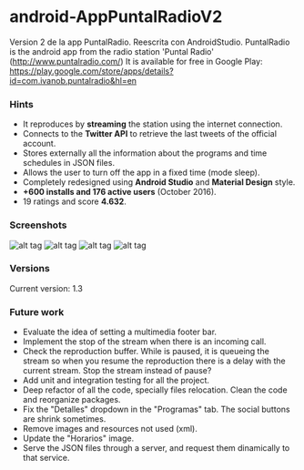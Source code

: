 # android-AppPuntalRadioV2
Version 2 de la app PuntalRadio. Reescrita con AndroidStudio.
PuntalRadio is the android app from the radio station 'Puntal Radio' (http://www.puntalradio.com/)
It is available for free in Google Play: https://play.google.com/store/apps/details?id=com.ivanob.puntalradio&hl=en

### Hints
- It reproduces by **streaming** the station using the internet connection.
- Connects to the **Twitter API** to retrieve the last tweets of the official account.
- Stores externally all the information about the programs and time schedules in JSON files.
- Allows the user to turn off the app in a fixed time (mode sleep).
- Completely redesigned using **Android Studio** and **Material Design** style.
- **+600 installs and 176 active users** (October 2016).
- 19 ratings and score **4.632**.

### Screenshots
![alt tag](https://lh3.googleusercontent.com/Y0ojgOuSOwEiqCJ9T3bKfiH9nq8CqfRadlKIbhP303X5xm5tLQFShDlAlvwd-kcA7kg=h310-rw)
![alt tag](https://lh3.googleusercontent.com/jJvdufIvN_gZjJDw1mb8xc8oSq5PO7lKvHy3Vqolusavy3ZYbRwS2Uq63x5PwDqHbw=h310-rw)
![alt tag](https://lh3.googleusercontent.com/T_9k9kqedspZSG_Nox2cA3JlKM8hanurgSKJ8x152lyAVenAZNl4LaQghD7Yyv-1mQ=h310-rw)
![alt tag](https://lh3.googleusercontent.com/oxZOQpDT12biQTcFk8y09St6Wukje6BV1Gc3XNXHwfZovf5a_9J0N7vNvG_i6QLOk2bz=h310-rw)

### Versions
Current version: 1.3

### Future work
- Evaluate the idea of setting a multimedia footer bar.
- Implement the stop of the stream when there is an incoming call.
- Check the reproduction buffer. While is paused, it is queueing the stream so when you resume the reproduction there is a delay with the current stream. Stop the stream instead of pause?
- Add unit and integration testing for all the project.
- Deep refactor of all the code, specially files relocation. Clean the code and reorganize packages.
- Fix the "Detalles" dropdown in the "Programas" tab. The social buttons are shrink sometimes.
- Remove images and resources not used (xml).
- Update the "Horarios" image.
- Serve the JSON files through a server, and request them dinamically to that service.
